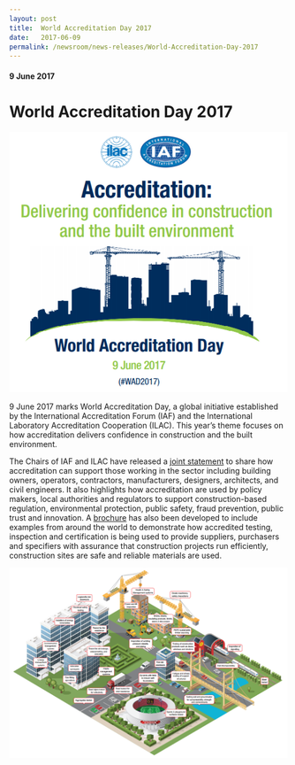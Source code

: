 ```yaml
---
layout: post
title:  World Accreditation Day 2017
date:   2017-06-09
permalink: /newsroom/news-releases/World-Accreditation-Day-2017
---
```

#### 9 June 2017
# **World Accreditation Day 2017**

![WAD2017_1](/images/WAD2017_1.png)

9 June 2017 marks World Accreditation Day, a global initiative established by the International Accreditation Forum (IAF) and the International Laboratory Accreditation Cooperation (ILAC). This year’s theme focuses on how accreditation delivers confidence in construction and the built environment.
 
The Chairs of IAF and ILAC have released a [joint statement](http://ilac.org/?ddownload=120755) to share how accreditation can support those working in the sector including building owners, operators, contractors, manufacturers, designers, architects, and civil engineers. It also highlights how accreditation are used by policy makers, local authorities and regulators to support construction-based regulation, environmental protection, public safety, fraud prevention, public trust and innovation.
A [brochure](http://ilac.org/?ddownload=120762) has also been developed to include examples from around the world to demonstrate how accredited testing, inspection and certification is being used to provide suppliers, purchasers and specifiers with assurance that construction projects run efficiently, construction sites are safe and reliable materials are used.

![WAD2017_2](/images/WAD2017_2.PNG)
